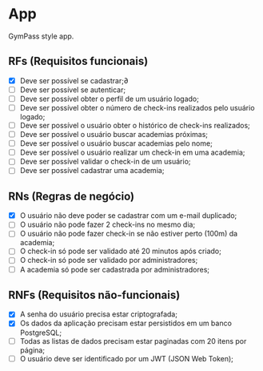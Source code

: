 # App

GymPass style app.

## RFs (Requisitos funcionais)
  - [x] Deve ser possível se cadastrar;∂
  - [ ] Deve ser possível se autenticar;
  - [ ] Deve ser possível obter o perfil de um usuário logado;
  - [ ] Deve ser possível obter o número de check-ins realizados pelo usuário logado;
  - [ ] Deve ser possível o usuário obter o histórico de check-ins realizados;
  - [ ] Deve ser possível o usuário buscar academias próximas;
  - [ ] Deve ser possível o usuário buscar academias pelo nome;
  - [ ] Deve ser possível o usuário realizar um check-in em uma academia;
  - [ ] Deve ser possível validar o check-in de um usuário;
  - [ ] Deve ser possível cadastrar uma academia;

## RNs (Regras de negócio)
  - [x] O usuário não deve poder se cadastrar com um e-mail duplicado;
  - [ ] O usuário não pode fazer 2 check-ins no mesmo dia;
  - [ ] O usuário não pode fazer check-in se não estiver perto (100m) da academia;
  - [ ] O check-in só pode ser validado até 20 minutos após criado;
  - [ ] O check-in só pode ser validado por administradores;
  - [ ] A academia só pode ser cadastrada por administradores;

## RNFs (Requisitos não-funcionais)
  - [x] A senha do usuário precisa estar criptografada;
  - [x] Os dados da aplicação precisam estar persistidos em um banco PostgreSQL;
  - [ ] Todas as listas de dados precisam estar paginadas com 20 itens por página;
  - [ ] O usuário deve ser identificado por um JWT (JSON Web Token);